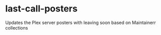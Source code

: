 # last-call-posters
Updates the Plex server posters with leaving soon based on Maintainerr collections   
